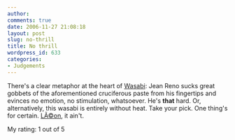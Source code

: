 ```yaml
---
author:
comments: true
date: 2006-11-27 21:08:18
layout: post
slug: no-thrill
title: No thrill
wordpress_id: 633
categories:
- Judgements
---
```


There's a clear metaphor at the heart of [Wasabi](http://imdb.com/title/tt0281364/?fr=c2l0ZT1kZnx0dD0xfGZiPXV8cG49MHxrdz0xfHE9d2FzYWJpfGZ0PTF8bXg9MjB8bG09NTAwfGNvPTF8aHRtbD0xfG5tPTE_;fc=1;ft=20;fm=1): Jean Reno sucks great gobbets of the aforementioned cruciferous paste from his fingertips and evinces no emotion, no stimulation, whatsoever. He's **that** hard. Or, alternatively, this wasabi is entirely without heat. Take your pick. One thing's for certain. [LÃ©on](http://imdb.com/title/tt0110413/), it ain't. 

My rating: 1 out of 5

